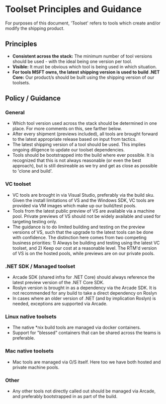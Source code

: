 # Toolset Principles and Guidance

For purposes of this document, 'Toolset' refers to tools which create and/or modify the shipping product. 

## Principles

- **Consistent across the stack:** The minimum number of tool versions should be used - with the ideal being one version per tool.  
- **Visible:** It must be obvious which tool is being used in which situation.
- **For tools MSFT owns, the latest shipping version is used to build .NET Core:** Our product/s should be built using the shipping version of our toolsets.

## Policy / Guidance

### General
- Which tool version used across the stack should be determined in one place.  For more comments on this, see farther below.
- After every shipment (previews included), all tools are brought forward to the latest appropriate release based on input from tactics.
- The latest shipping version of a tool should be used.  This implies ongoing diligence to update our toolset dependencies.
- Tools should be bootstrapped into the build where ever possible.  It is recognized that this is not always reasonable (or even the best approach), but is still desireable as we try and get as close as possible to 'clone and build'.

### VC toolset
- VC tools are brought in via Visual Studio, preferably via the build sku.  Given the install limitations of VS and the Windows SDK, VC tools are provided via VM images which make up our build/test pools.   
- Tools from the latest public preview of VS are available via a machine pool.  Private previews of VS should not be widely available and used for targeting testing only.
- The guidance is to do limited building and testing on the preview versions of VS, such that the upgrade to the latest tools can be done with confidence.  The distinction here comes from two competing business priorities: 1) Always be building and testing using the latest VC toolset, and 2) Keep our cost at a reasonable level. The RTM'd version of VS is on the hosted pools, while previews are on our private pools.

### .NET SDK / Managed toolset
- Arcade SDK (shared infra for .NET Core) should always reference the latest preview version of the .NET Core SDK.
- Roslyn version is brought in as a dependency via the Arcade SDK.  It is not recommended for any build to take a direct dependency on Roslyn
- In cases where an older version of .NET (and by implication Roslyn) is needed, exceptions are supported via Arcade.  

### Linux native toolsets
- The native *nix build tools are managed via docker containers.
- Support for "blessed" containers that can be shared across the teams is preferable.

### Mac native toolsets
- Mac tools are managed via O/S itself.  Here too we have both hosted and private machine pools.

### Other
- Any other tools not directly called out should be managed via Arcade, and preferably bootstrapped in as part of the build.
